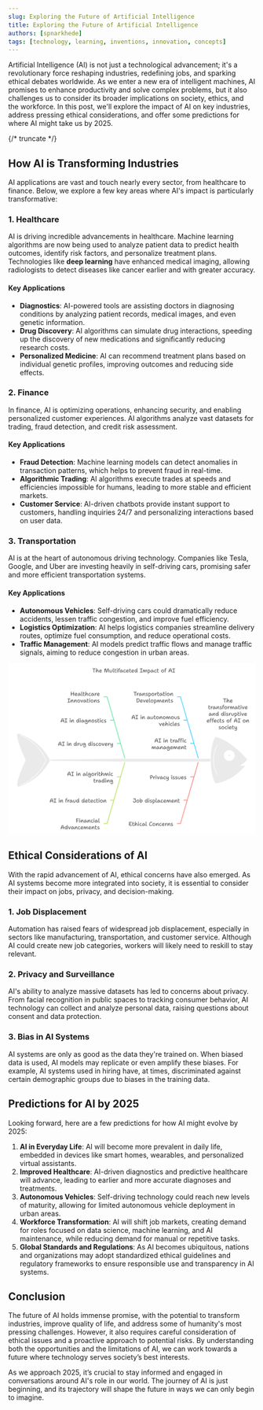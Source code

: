 ```yaml
---
slug: Exploring the Future of Artificial Intelligence
title: Exploring the Future of Artificial Intelligence
authors: [spnarkhede]
tags: [technology, learning, inventions, innovation, concepts]
---
```


Artificial Intelligence (AI) is not just a technological advancement; it's a revolutionary force reshaping industries, redefining jobs, and sparking ethical debates worldwide. As we enter a new era of intelligent machines, AI promises to enhance productivity and solve complex problems, but it also challenges us to consider its broader implications on society, ethics, and the workforce. In this post, we'll explore the impact of AI on key industries, address pressing ethical considerations, and offer some predictions for where AI might take us by 2025.

{/* truncate */}

## How AI is Transforming Industries

AI applications are vast and touch nearly every sector, from healthcare to finance. Below, we explore a few key areas where AI's impact is particularly transformative:

### 1. Healthcare
AI is driving incredible advancements in healthcare. Machine learning algorithms are now being used to analyze patient data to predict health outcomes, identify risk factors, and personalize treatment plans. Technologies like **deep learning** have enhanced medical imaging, allowing radiologists to detect diseases like cancer earlier and with greater accuracy.

#### Key Applications
- **Diagnostics**: AI-powered tools are assisting doctors in diagnosing conditions by analyzing patient records, medical images, and even genetic information.
- **Drug Discovery**: AI algorithms can simulate drug interactions, speeding up the discovery of new medications and significantly reducing research costs.
- **Personalized Medicine**: AI can recommend treatment plans based on individual genetic profiles, improving outcomes and reducing side effects.

### 2. Finance
In finance, AI is optimizing operations, enhancing security, and enabling personalized customer experiences. AI algorithms analyze vast datasets for trading, fraud detection, and credit risk assessment.

#### Key Applications
- **Fraud Detection**: Machine learning models can detect anomalies in transaction patterns, which helps to prevent fraud in real-time.
- **Algorithmic Trading**: AI algorithms execute trades at speeds and efficiencies impossible for humans, leading to more stable and efficient markets.
- **Customer Service**: AI-driven chatbots provide instant support to customers, handling inquiries 24/7 and personalizing interactions based on user data.

### 3. Transportation
AI is at the heart of autonomous driving technology. Companies like Tesla, Google, and Uber are investing heavily in self-driving cars, promising safer and more efficient transportation systems.

#### Key Applications
- **Autonomous Vehicles**: Self-driving cars could dramatically reduce accidents, lessen traffic congestion, and improve fuel efficiency.
- **Logistics Optimization**: AI helps logistics companies streamline delivery routes, optimize fuel consumption, and reduce operational costs.
- **Traffic Management**: AI models predict traffic flows and manage traffic signals, aiming to reduce congestion in urban areas. 

![The future of Artificial Intelligence](./images/blog1_futureai.png)

## Ethical Considerations of AI

With the rapid advancement of AI, ethical concerns have also emerged. As AI systems become more integrated into society, it is essential to consider their impact on jobs, privacy, and decision-making.

### 1. Job Displacement
Automation has raised fears of widespread job displacement, especially in sectors like manufacturing, transportation, and customer service. Although AI could create new job categories, workers will likely need to reskill to stay relevant.

### 2. Privacy and Surveillance
AI's ability to analyze massive datasets has led to concerns about privacy. From facial recognition in public spaces to tracking consumer behavior, AI technology can collect and analyze personal data, raising questions about consent and data protection.

### 3. Bias in AI Systems
AI systems are only as good as the data they're trained on. When biased data is used, AI models may replicate or even amplify these biases. For example, AI systems used in hiring have, at times, discriminated against certain demographic groups due to biases in the training data.

## Predictions for AI by 2025

Looking forward, here are a few predictions for how AI might evolve by 2025:

1. **AI in Everyday Life**: AI will become more prevalent in daily life, embedded in devices like smart homes, wearables, and personalized virtual assistants.
2. **Improved Healthcare**: AI-driven diagnostics and predictive healthcare will advance, leading to earlier and more accurate diagnoses and treatments.
3. **Autonomous Vehicles**: Self-driving technology could reach new levels of maturity, allowing for limited autonomous vehicle deployment in urban areas.
4. **Workforce Transformation**: AI will shift job markets, creating demand for roles focused on data science, machine learning, and AI maintenance, while reducing demand for manual or repetitive tasks.
5. **Global Standards and Regulations**: As AI becomes ubiquitous, nations and organizations may adopt standardized ethical guidelines and regulatory frameworks to ensure responsible use and transparency in AI systems.

## Conclusion

The future of AI holds immense promise, with the potential to transform industries, improve quality of life, and address some of humanity's most pressing challenges. However, it also requires careful consideration of ethical issues and a proactive approach to potential risks. By understanding both the opportunities and the limitations of AI, we can work towards a future where technology serves society’s best interests.

As we approach 2025, it’s crucial to stay informed and engaged in conversations around AI's role in our world. The journey of AI is just beginning, and its trajectory will shape the future in ways we can only begin to imagine.
